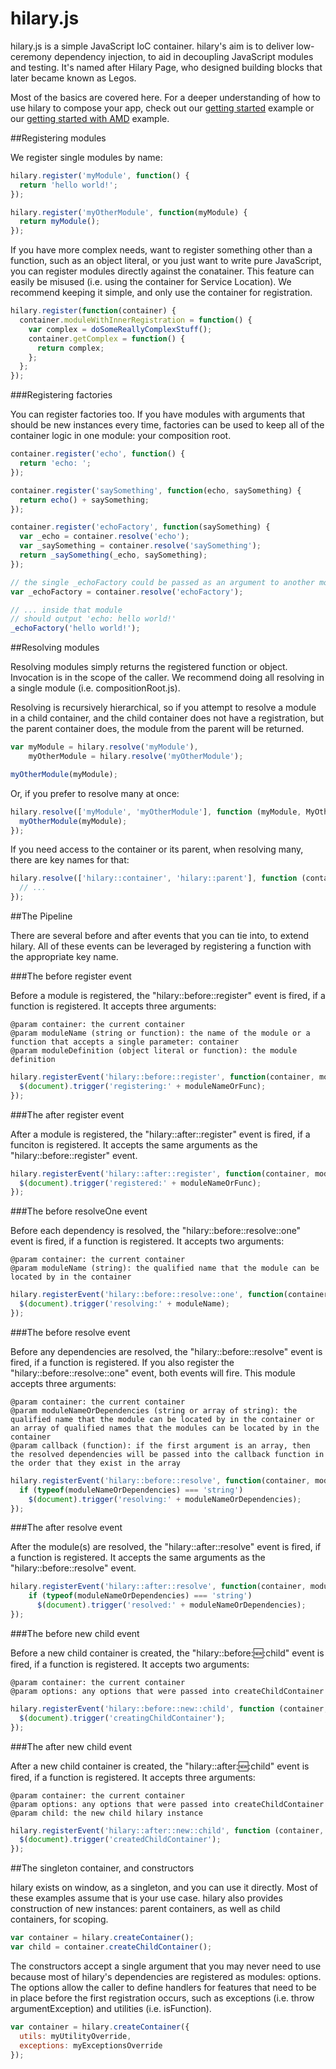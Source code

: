 hilary.js
========

hilary.js is a simple JavaScript IoC container.  hilary's aim is to deliver low-ceremony dependency injection, to aid in decoupling JavaScript modules and testing.  It's named after Hilary Page, who designed building blocks that later became known as Legos.

Most of the basics are covered here. For a deeper understanding of how to use hilary to compose your app, check out 
our [getting started](http://acatar.github.io/hilary/gettingStarted/) example or our [getting started with AMD](http://acatar.github.io/hilary/gettingStartedWithRequire/) example.

##Registering modules

We register single modules by name:

```JavaScript
hilary.register('myModule', function() {
  return 'hello world!';
});

hilary.register('myOtherModule', function(myModule) {
  return myModule();
});
```

If you have more complex needs, want to register something other than a function, such as an object literal, or you just want to write pure JavaScript, you can register modules directly against the conatainer.  This feature can easily be misused (i.e. using the container for Service Location).  We recommend keeping it simple, and only use the container for registration.

```JavaScript
hilary.register(function(container) {
  container.moduleWithInnerRegistration = function() {
    var complex = doSomeReallyComplexStuff();
    container.getComplex = function() {
      return complex;
    };
  };
});
```

###Registering factories

You can register factories too.  If you have modules with arguments that should be new instances every time, factories can be used to keep all of the container logic in one module: your composition root.

```JavaScript
container.register('echo', function() {
  return 'echo: ';
});

container.register('saySomething', function(echo, saySomething) {
  return echo() + saySomething;
});      

container.register('echoFactory', function(saySomething) {
  var _echo = container.resolve('echo');
  var _saySomething = container.resolve('saySomething');
  return _saySomething(_echo, saySomething);
});

// the single _echoFactory could be passed as an argument to another module
var _echoFactory = container.resolve('echoFactory');

// ... inside that module
// should output 'echo: hello world!'
_echoFactory('hello world!');
```


##Resolving modules

Resolving modules simply returns the registered function or object.  Invocation is in the scope of the caller.  We recommend doing all resolving in a single module (i.e. compositionRoot.js).

Resolving is recursively hierarchical, so if you attempt to resolve a module in a child container, and the child container does not have a registration, but the parent container does, the module from the parent will be returned.

```JavaScript
var myModule = hilary.resolve('myModule'),
    myOtherModule = hilary.resolve('myOtherModule');

myOtherModule(myModule);
```

Or, if you prefer to resolve many at once:

```JavaScript
hilary.resolve(['myModule', 'myOtherModule'], function (myModule, MyOtherModule) {
  myOtherModule(myModule);
});
```
If you need access to the container or its parent, when resolving many, there are key names for that:

```JavaScript
hilary.resolve(['hilary::container', 'hilary::parent'], function (container, parent) {
  // ...
});
```

##The Pipeline

There are several before and after events that you can tie into, to extend hilary.  All of these events can be leveraged by registering a function with the appropriate key name.

###The before register event

Before a module is registered, the "hilary::before::register" event is fired, if a function is registered. It accepts three arguments: 

```
@param container: the current container
@param moduleName (string or function): the name of the module or a function that accepts a single parameter: container
@param moduleDefinition (object literal or function): the module definition
```

```JavaScript
hilary.registerEvent('hilary::before::register', function(container, moduleNameOrFunc, moduleDefinition) {
  $(document).trigger('registering:' + moduleNameOrFunc);
});
```

###The after register event

After a module is registered, the "hilary::after::register" event is fired, if a funciton is registered. It accepts the same arguments as the "hilary::before::register" event.
```JavaScript
hilary.registerEvent('hilary::after::register', function(container, moduleNameOrFunc, moduleDefinition) {
  $(document).trigger('registered:' + moduleNameOrFunc);
});
```

###The before resolveOne event

Before each dependency is resolved, the "hilary::before::resolve::one" event is fired, if a function is registered. It accepts two arguments:

```
@param container: the current container
@param moduleName (string): the qualified name that the module can be located by in the container
```

```JavaScript
hilary.registerEvent('hilary::before::resolve::one', function(container, moduleName) {
  $(document).trigger('resolving:' + moduleName);
});
```

###The before resolve event

Before any dependencies are resolved, the "hilary::before::resolve" event is fired, if a function is registered. If you also register the "hilary::before::resolve::one" event, both events will fire.  This module accepts three arguments:

```
@param container: the current container
@param moduleNameOrDependencies (string or array of string): the qualified name that the module can be located by in the container or an array of qualified names that the modules can be located by in the container
@param callback (function): if the first argument is an array, then the resolved dependencies will be passed into the callback function in the order that they exist in the array
```

```JavaScript
hilary.registerEvent('hilary::before::resolve', function(container, moduleNameOrDependencies, callback) {
  if (typeof(moduleNameOrDependencies) === 'string')
    $(document).trigger('resolving:' + moduleNameOrDependencies);
});
```

###The after resolve event

After the module(s) are resolved, the "hilary::after::resolve" event is fired, if a function is registered. It accepts the same arguments as the "hilary::before::resolve" event.

```JavaScript
hilary.registerEvent('hilary::after::resolve', function(container, moduleNameOrDependencies, callback) {
    if (typeof(moduleNameOrDependencies) === 'string')
      $(document).trigger('resolved:' + moduleNameOrDependencies);
});
```
###The before new child event

Before a new child container is created, the "hilary::before::new::child" event is fired, if a function is registered. It accepts two arguments:

```
@param container: the current container
@param options: any options that were passed into createChildContainer
```

```JavaScript
hilary.registerEvent('hilary::before::new::child', function (container, options) {
  $(document).trigger('creatingChildContainer');
});
```

###The after new child event

After a new child container is created, the "hilary::after::new::child" event is fired, if a function is registered. It accepts three arguments:

```
@param container: the current container
@param options: any options that were passed into createChildContainer
@param child: the new child hilary instance
```

```JavaScript
hilary.registerEvent('hilary::after::new::child', function (container, options, child) {
  $(document).trigger('createdChildContainer');
});
```

##The singleton container, and constructors

hilary exists on window, as a singleton, and you can use it directly.  Most of these examples assume that is your use case.  hilary also provides construction of new instances: parent containers, as well as child containers, for scoping.

```JavaScript
var container = hilary.createContainer();
var child = container.createChildContainer();
```

The constructors accept a single argument that you may never need to use because most of hilary's dependencies are registered as modules: options. The options allow the caller to define handlers for features that need to be in place before the first registration occurs, such as exceptions (i.e. throw argumentException) and utilities (i.e. isFunction).

```JavaScript
var container = hilary.createContainer({
  utils: myUtilityOverride,
  exceptions: myExceptionsOverride
});
```



